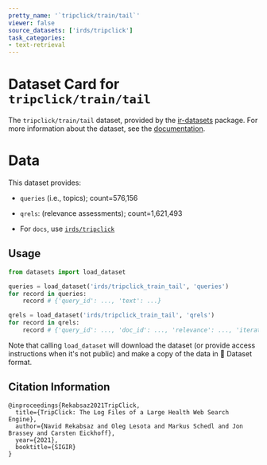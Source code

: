 ```yaml
---
pretty_name: '`tripclick/train/tail`'
viewer: false
source_datasets: ['irds/tripclick']
task_categories:
- text-retrieval
---
```


# Dataset Card for `tripclick/train/tail`

The `tripclick/train/tail` dataset, provided by the [ir-datasets](https://ir-datasets.com/) package.
For more information about the dataset, see the [documentation](https://ir-datasets.com/tripclick#tripclick/train/tail).

# Data

This dataset provides:
 - `queries` (i.e., topics); count=576,156
 - `qrels`: (relevance assessments); count=1,621,493

 - For `docs`, use [`irds/tripclick`](https://huggingface.co/datasets/irds/tripclick)

## Usage

```python
from datasets import load_dataset

queries = load_dataset('irds/tripclick_train_tail', 'queries')
for record in queries:
    record # {'query_id': ..., 'text': ...}

qrels = load_dataset('irds/tripclick_train_tail', 'qrels')
for record in qrels:
    record # {'query_id': ..., 'doc_id': ..., 'relevance': ..., 'iteration': ...}

```

Note that calling `load_dataset` will download the dataset (or provide access instructions when it's not public) and make a copy of the
data in 🤗 Dataset format.

## Citation Information

```
@inproceedings{Rekabsaz2021TripClick,
  title={TripClick: The Log Files of a Large Health Web Search Engine}, 
  author={Navid Rekabsaz and Oleg Lesota and Markus Schedl and Jon Brassey and Carsten Eickhoff},
  year={2021},
  booktitle={SIGIR}
}
```
